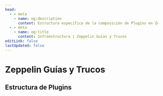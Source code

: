 ```yaml
---
head:
  - - meta
    - name: og:description
      content: Estructura específica de la composición de Plugins en ZepGuides
  - - meta
    - name: og:title
      content: Infraestructura | Zeppelin Guías y Trucos
editLink: false
lastUpdated: false
---
```


# Zeppelin Guías y Trucos

## Estructura de Plugins